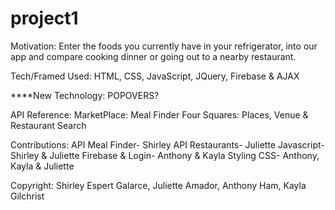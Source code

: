 # project1
Motivation: 
Enter the foods you currently have in your refrigerator, into our app and compare cooking dinner or going out to a nearby restaurant. 

Tech/Framed Used: 
HTML, CSS, JavaScript, JQuery, Firebase & AJAX

****New Technology: POPOVERS?

API Reference: 
MarketPlace: Meal Finder 
Four Squares: Places, Venue & Restaurant Search 

Contributions:
API Meal Finder- Shirley 
API Restaurants- Juliette 
Javascript- Shirley & Juliette
Firebase & Login- Anthony & Kayla
Styling CSS- Anthony, Kayla & Juliette 

Copyright: 
Shirley Espert Galarce, Juliette Amador, Anthony Ham, Kayla Gilchrist
